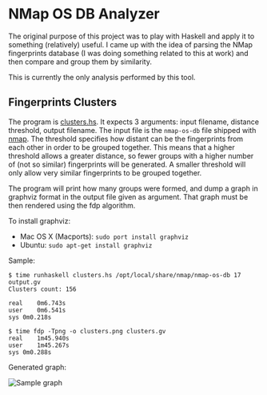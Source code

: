 # NMap OS DB Analyzer

The original purpose of this project was to play with Haskell and apply it to something (relatively) useful. I came up with the idea of parsing the NMap fingerprints database (I was doing something related to this at work) and then compare and group them by similarity.

This is currently the only analysis performed by this tool.

## Fingerprints Clusters

The program is [clusters.hs](nmap-os-db-analyzer/blob/master/clusters.hs). It expects 3 arguments: input filename, distance threshold, output filename. The input file is the `nmap-os-db` file shipped with [nmap](http://nmap.org/). The threshold specifies how distant can be the fingerprints from each other in order to be grouped together. This means that a higher threshold allows a greater distance, so fewer groups with a higher number of (not so similar) fingerprints will be generated. A smaller threshold will only allow very similar fingerprints to be grouped together.

The program will print how many groups were formed, and dump a graph in graphviz format in the output file given as argument. That graph must be then rendered using the fdp algorithm.

To install graphviz: 

 * Mac OS X (Macports): `sudo port install graphviz`
 * Ubuntu: `sudo apt-get install graphviz`

Sample:

    $ time runhaskell clusters.hs /opt/local/share/nmap/nmap-os-db 17 output.gv
	Clusters count: 156

	real	0m6.743s
	user	0m6.541s
	sys	0m0.218s

    $ time fdp -Tpng -o clusters.png clusters.gv 
    real	1m45.940s
    user	1m45.267s
    sys	0m0.288s

Generated graph:

![Sample graph](nmap-os-db-analyzer/blob/master/sample.png)
